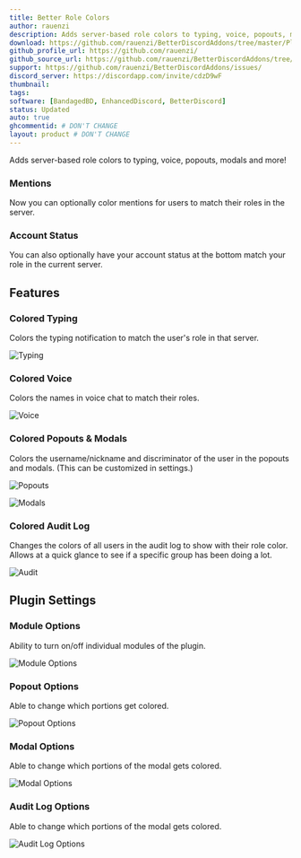 ```yaml
---
title: Better Role Colors
author: rauenzi
description: Adds server-based role colors to typing, voice, popouts, modals and more!
download: https://github.com/rauenzi/BetterDiscordAddons/tree/master/Plugins/BetterRoleColors
github_profile_url: https://github.com/rauenzi/
github_source_url: https://github.com/rauenzi/BetterDiscordAddons/tree/master/Plugins/BetterRoleColors
support: https://github.com/rauenzi/BetterDiscordAddons/issues/
discord_server: https://discordapp.com/invite/cdzD9wF
thumbnail:
tags:
software: [BandagedBD, EnhancedDiscord, BetterDiscord]
status: Updated
auto: true
ghcommentid: # DON'T CHANGE
layout: product # DON'T CHANGE
---
```

Adds server-based role colors to typing, voice, popouts, modals and more!

### Mentions

Now you can optionally color mentions for users to match their roles in the server.

### Account Status

You can also optionally have your account status at the bottom match your role in the current server.

## Features

### Colored Typing

Colors the typing notification to match the user's role in that server.

![Typing](https://i.imgur.com/qdCex0u.png)

### Colored Voice

Colors the names in voice chat to match their roles.

![Voice](https://i.imgur.com/QpVN8K1.png)

### Colored Popouts & Modals

Colors the username/nickname and discriminator of the user in the popouts and modals. (This can be customized in settings.)

![Popouts](https://i.imgur.com/ivEBNkp.png)

![Modals](https://i.imgur.com/IoDTzAu.png)

### Colored Audit Log

Changes the colors of all users in the audit log to show with their role color. Allows at a quick glance to see if a specific group has been doing a lot.

![Audit](https://i.imgur.com/dMdQc14.png)

## Plugin Settings

### Module Options

Ability to turn on/off individual modules of the plugin.

![Module Options](https://i.imgur.com/h67TKFD.png)

### Popout Options

Able to change which portions get colored.

![Popout Options](https://i.imgur.com/b0eRP78.png)

### Modal Options

Able to change which portions of the modal gets colored.

![Modal Options](https://i.imgur.com/v50Lnn1.png)

### Audit Log Options

Able to change which portions of the modal gets colored.

![Audit Log Options](https://i.imgur.com/aafYa8m.png)

